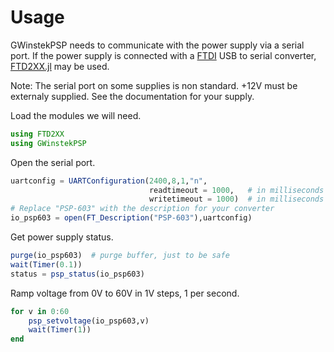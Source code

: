 # Usage

GWinstekPSP needs to communicate with the power supply via a serial port.  If the power supply is connected with a [FTDI](http://www.ftdichip.com) USB to serial converter, [FTD2XX.jl](https://github.com/cstook/FTD2XX.jl) may be used.

Note: The serial port on some supplies is non standard.  +12V must be externaly supplied.  See the documentation for your supply.

Load the modules we will need.
```julia
using FTD2XX
using GWinstekPSP
```

Open the serial port.
```julia
uartconfig = UARTConfiguration(2400,8,1,"n",
                               readtimeout = 1000,   # in milliseconds
                               writetimeout = 1000)  # in milliseconds
# Replace "PSP-603" with the description for your converter
io_psp603 = open(FT_Description("PSP-603"),uartconfig)
```

Get power supply status.
```julia
purge(io_psp603)  # purge buffer, just to be safe
wait(Timer(0.1))
status = psp_status(io_psp603)
```

Ramp voltage from 0V to 60V in 1V steps, 1 per second.
```julia
for v in 0:60
    psp_setvoltage(io_psp603,v)
    wait(Timer(1))
end
```
